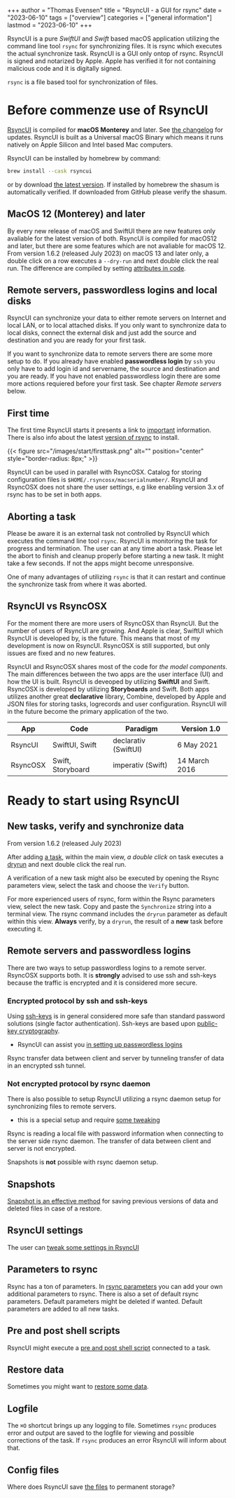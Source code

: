 +++
author = "Thomas Evensen"
title = "RsyncUI - a GUI for rsync"
date = "2023-06-10"
tags = ["overview"]
categories = ["general information"]
lastmod = "2023-06-10"
+++

RsyncUI is a pure *SwiftUI* and *Swift* based macOS application utilizing the command line tool `rsync` for synchronizing files. It is rsync which executes the actual synchronize task. RsyncUI is a GUI only ontop of rsync. RsyncUI is signed and notarized by Apple. Apple has verified it for not containing malicious code and it is digitally signed. 

`rsync` is a file based tool for synchronization of files.

#  Before commenze use of RsyncUI

[RsyncUI](https://github.com/rsyncOSX/RsyncUI/releases) is compiled for **macOS Monterey** and later. See [the changelog](/post/changelog/) for updates. RsyncUI is built as a Universal macOS Binary which means it runs natively on Apple Silicon and Intel based Mac computers.

RsyncUI can be installed by homebrew by command:

```bash
brew install --cask rsyncui
```

or by download [the latest version](https://github.com/rsyncOSX/RsyncUI/releases).  If installed by homebrew the shasum is automatically verified. If downloaded from GitHub please verify the shasum.

## MacOS 12 (Monterey) and later

By every new release of macOS and SwiftUI there are new features only avaliable for the latest version of both. RsyncUI is compiled for macOS12 and later, but there are some features which are not avaliable for macOS 12. From version 1.6.2 (released July 2023) on macOS 13 and later only, a double click on a row executes a `--dry-run` and next double click the real run. The difference are compiled by setting [attributes in code](https://github.com/rsyncOSX/RsyncUI/blob/main/RsyncUI/Views/Configurations/ListofTasksView.swift).

## Remote servers, passwordless logins and local disks

RsyncUI can synchronize your data to either remote servers on Internet and local LAN, or to local attached disks. If you only want to synchronize data to local disks, connect the external disk and just add the source and destination and you are ready for your first task. 

If you want to synchronize data to remote servers there are some more setup to do. If you already have enabled **passwordless login** by `ssh` you only have to add login id and servername, the source and destination and you are ready.  If you have not enabled  passwordless login there are some more actions requiered before your first task. See chapter *Remote servers* below.

## First time

The first time RsyncUI starts it presents a link to [important](/post/important/) information. There is also info about the latest [version of rsync](/post/rsync/) to install.

{{< figure src="/images/start/firsttask.png" alt="" position="center" style="border-radius: 8px;" >}}

RsyncUI can be used in parallel with RsyncOSX. Catalog for storing configuration files is `$HOME/.rsyncosx/macserialnumber/`. RsyncUI and RsyncOSX does not share the user settings, e.g like enabling version 3.x of rsync has to be set in both apps.

## Aborting a task

Please be aware it is an external task not controlled by RsyncUI which executes the command line tool `rsync`. RsyncUI is monitoring the task for progress and termination. The user can at any time abort a task. Please let the abort to finish and cleanup properly before starting a new task. It might take a few seconds. If not the apps might become unresponsive.

One of many advantages of utilizing `rsync` is that it can restart and continue the synchronize task from where it was aborted.

##  RsyncUI vs RsyncOSX

For the moment there are more users of RsyncOSX than RsyncUI. But the number of users of RsyncUI are growing. And Apple is clear, SwiftUI which RsyncUI is developed by, is the future. This means that most of my development is now on RsyncUI. RsyncOSX is still supported, but only issues are fixed and no new features.

RsyncUI and RsyncOSX shares most of the code for *the model components*.  The main differences between the two apps are the user interface (UI) and how the UI is built. RsyncUI is deveoped by utilizing **SwiftUI** and Swift.  RsyncOSX is developed by utilizing **Storyboards** and Swift.  Both apps utilizes another great **declarative** library, Combine, developed by Apple and JSON files for storing tasks, logrecords and user configuration. RsyncUI will in the future become the primary application of the two.

| App      | Code | Paradigm | Version 1.0 |
| ----------- | ----------- |   ----------- | ----------- |
| RsyncUI   | SwiftUI, Swift | declarativ  (SwiftUI)     | 6 May 2021 |
| RsyncOSX   | Swift, Storyboard   | imperativ (Swift)    | 14 March 2016 |	

# Ready to start using RsyncUI

## New tasks, verify and synchronize data

From version 1.6.2 (released July 2023)

After adding [a task](/post/addconfigurations/), within the main view, *a double click* on task executes a [dryrun](/post/tasks/)  and next double click the real run. 

A verification of a new task might also be executed by opening the Rsync parameters view, select the task and choose the `Verify` button. 

For more experienced users of rsync, form within the Rsync parameters view, select the new task. Copy and paste the `Synchronize` string into a terminal view. The rsync command includes the `dryrun` parameter as default within this view. **Always** verify, by a `dryrun`,  the result of a **new** task before executing it.

## Remote servers and passwordless logins

There are two ways to setup passwordless logins to a remote server. RsyncOSX supports both. It is **strongly** advised to use ssh and ssh-keys because the traffic is encrypted and it is considered more secure.

### Encrypted protocol by ssh and ssh-keys

Using [ssh-keys](https://wiki.archlinux.org/index.php/SSH_keys) is in general considered more safe than standard password solutions (single factor authentication). Ssh-keys are based upon [public-key cryptography](https://en.wikipedia.org/wiki/Public-key_cryptography).

- RsyncUI can assist you [in setting up passwordless logins](/post/ssh/)

Rsync transfer data between client and server by tunneling transfer of data in an encrypted ssh tunnel.

### Not encrypted protocol by rsync daemon

There is also possible to setup RsyncUI utilizing a rsync daemon setup for synchronizing files to remote servers.

- this is a special setup and require [some tweaking](/post/rsyncdaemon/)

Rsync is reading a local file with password information when connecting to the server side rsync daemon. The transfer of data between client and server is not encrypted.

Snapshots is **not** possible with rsync daemon setup.

## Snapshots

[Snapshot is an effective method](/post/snapshots/) for saving previous versions of data and deleted files in case of a restore.

## RsyncUI settings

The user can [tweak some settings in RsyncUI](/post/settings/)

## Parameters to rsync

Rsync has a ton of parameters. In [rsync parameters](/post/rsyncparameters/) you can add your own additional parameters to rsync. There is also a set of default rsync parameters. Default parameters might be deleted if wanted. Default parameters are added to all new tasks.

## Pre and post shell scripts

RsyncUI might execute a [pre and post shell script](/post/shellout/) connected to a task.

## Restore data

Sometimes you might want to [restore some data](/post/restore/).

## Logfile

The `⌘O` shortcut brings up any logging to file. Sometimes `rsync` produces error and output are saved to the logfile for viewing and possible corrections of the task. If `rsync` produces an error RsyncUI will inform about that.

## Config files

Where does RsyncUI save [the files](/post/configfiles/) to permanent storage?
